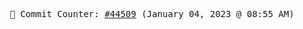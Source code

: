 <p align="center">
    <samp>
        📮 Commit Counter: <a href="https://github.com/Javascript-void0/Javascript-void0/commits/main">#44509</a> (January 04, 2023 @ 08:55 AM)
    </samp>
</p>